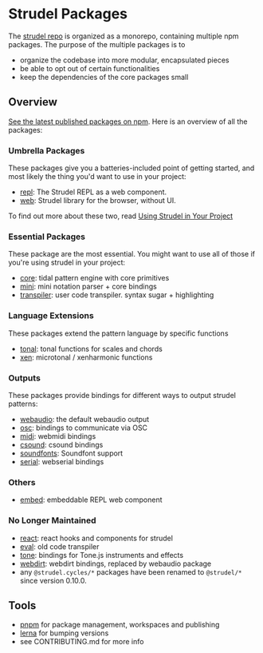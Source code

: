 # Strudel Packages

The [strudel repo](https://codeberg.org/uzu/strudel) is organized as a monorepo, containing multiple npm packages.
The purpose of the multiple packages is to

- organize the codebase into more modular, encapsulated pieces
- be able to opt out of certain functionalities
- keep the dependencies of the core packages small

## Overview

[See the latest published packages on npm](https://www.npmjs.com/search?q=%40strudel).
Here is an overview of all the packages:

### Umbrella Packages

These packages give you a batteries-included point of getting started, and most likely the thing you'd want to use in your project:

- [repl](https://codeberg.org/uzu/strudel/src/branch/main/packages/repl): The Strudel REPL as a web component.
- [web](https://codeberg.org/uzu/strudel/src/branch/main/packages/web): Strudel library for the browser, without UI.

To find out more about these two, read [Using Strudel in Your Project](/technical-manual/project-start)

### Essential Packages

These package are the most essential. You might want to use all of those if you're using strudel in your project:

- [core](https://codeberg.org/uzu/strudel/src/branch/main/packages/core#strudelcore): tidal pattern engine with core primitives
- [mini](https://codeberg.org/uzu/strudel/src/branch/main/packages/mini#strudelmini): mini notation parser + core bindings
- [transpiler](https://codeberg.org/uzu/strudel/src/branch/main/packages/transpiler#strudeltranspiler): user code transpiler. syntax sugar + highlighting

### Language Extensions

These packages extend the pattern language by specific functions

- [tonal](https://codeberg.org/uzu/strudel/src/branch/main/packages/tonal): tonal functions for scales and chords
- [xen](https://codeberg.org/uzu/strudel/src/branch/main/packages/xen): microtonal / xenharmonic functions

### Outputs

These packages provide bindings for different ways to output strudel patterns:

- [webaudio](https://codeberg.org/uzu/strudel/src/branch/main/packages/webaudio#strudelwebaudio): the default webaudio output
- [osc](https://codeberg.org/uzu/strudel/src/branch/main/packages/osc#strudelosc): bindings to communicate via OSC
- [midi](https://codeberg.org/uzu/strudel/src/branch/main/packages/midi#strudelmidi): webmidi bindings
- [csound](https://codeberg.org/uzu/strudel/src/branch/main/packages/csound#strudelcsound): csound bindings
- [soundfonts](https://codeberg.org/uzu/strudel/src/branch/main/packages/serial#strudelsoundfonts): Soundfont support
- [serial](https://codeberg.org/uzu/strudel/src/branch/main/packages/serial#strudelserial): webserial bindings

### Others

- [embed](https://codeberg.org/uzu/strudel/src/branch/main/packages/embed#strudelembed): embeddable REPL web component

### No Longer Maintained

- [react](https://www.npmjs.com/package/@strudel.cycles/react): react hooks and components for strudel
- [eval](https://www.npmjs.com/package/@strudel.cycles/eval): old code transpiler
- [tone](https://www.npmjs.com/package/@strudel.cycles/tone): bindings for Tone.js instruments and effects
- [webdirt](https://www.npmjs.com/package/@strudel.cycles/webdirt): webdirt bindings, replaced by webaudio package
- any `@strudel.cycles/*` packages have been renamed to `@strudel/*` since version 0.10.0.

## Tools

- [pnpm](https://pnpm.io/) for package management, workspaces and publishing
- [lerna](https://lerna.js.org/) for bumping versions
- see CONTRIBUTING.md for more info
